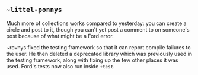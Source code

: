 ## `~littel-ponnys`
Much more of collections works compared to yesterday: you can create a circle
and post to it, though you can't yet post a comment to on someone's post
because of what might be a Ford error.

~rovnys fixed the testing framework so that it can report compile failures to
the user. He then deleted a deprecated library which was previously used in the
testing framework, along with fixing up the few other places it was
used. Ford's tests now also run inside `+test`.